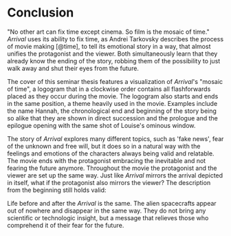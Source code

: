 # Conclusion
"No other art can fix time except cinema. So film is the mosaic of time."
_Arrival_ uses its ability to fix time, as Andrei Tarkovsky describes the process of movie making [@time], to tell its emotional story in a way, that almost unifies the protagonist and the viewer.
Both simultaneously learn that they already know the ending of the story, robbing them of the possibility to just walk away and shut their eyes from the future.

The cover of this seminar thesis features a visualization of _Arrival_'s "mosaic of time", a logogram that in a clockwise order contains all flashforwards placed as they occur during the movie.
The logogram also starts and ends in the same position, a theme heavily used in the movie.
Examples include the name Hannah, the chronological end and beginning of the story being so alike that they are shown in direct succession and the prologue and the epilogue opening with the same shot of Louise's ominous window.

The story of _Arrival_ explores many different topics, such as 'fake news', fear of the unknown and free will, but it does so in a natural way with the feelings and emotions of the characters always being valid and relatable.
The movie ends with the protagonist embracing the inevitable and not fearing the future anymore.
Throughout the movie the protagonist and the viewer are set up the same way.
Just like _Arrival_ mirrors the arrival depicted in itself, what if the protagonist also mirrors the viewer?
The description from the beginning still holds valid:

Life before and after the _Arrival_ is the same.
The alien spacecrafts appear out of nowhere and disappear in the same way.
They do not bring any scientific or technologic insight, but a message that relieves those who comprehend it of their fear for the future.

